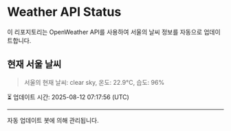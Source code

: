 
# Weather API Status

이 리포지토리는 OpenWeather API를 사용하여 서울의 날씨 정보를 자동으로 업데이트합니다.

## 현재 서울 날씨
> 서울의 현재 날씨: clear sky, 온도: 22.9°C, 습도: 96%

⏳ 업데이트 시간: 2025-08-12 07:17:56 (UTC)

---
자동 업데이트 봇에 의해 관리됩니다.
